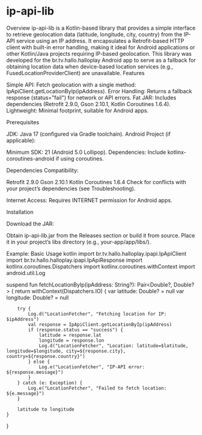# ip-api-lib
Overview
ip-api-lib is a Kotlin-based library that provides a simple interface to retrieve geolocation data (latitude, longitude, city, country) from the IP-API service using an IP address. It encapsulates a Retrofit-based HTTP client with built-in error handling, making it ideal for Android applications or other Kotlin/Java projects requiring IP-based geolocation.
This library was developed for the br.tv.hallo.halloplay Android app to serve as a fallback for obtaining location data when device-based location services (e.g., FusedLocationProviderClient) are unavailable.
Features

Simple API: Fetch geolocation with a single method: IpApiClient.getLocationByIp(ipAddress).
Error Handling: Returns a fallback response (status="fail") for network or API errors.
Fat JAR: Includes dependencies (Retrofit 2.9.0, Gson 2.10.1, Kotlin Coroutines 1.6.4).
Lightweight: Minimal footprint, suitable for Android apps.

Prerequisites

JDK: Java 17 (configured via Gradle toolchain).
Android Project (if applicable):

Minimum SDK: 21 (Android 5.0 Lollipop).
Dependencies: Include kotlinx-coroutines-android if using coroutines.


Dependencies Compatibility:

Retrofit 2.9.0
Gson 2.10.1
Kotlin Coroutines 1.6.4
Check for conflicts with your project’s dependencies (see Troubleshooting).


Internet Access: Requires INTERNET permission for Android apps.

Installation

Download the JAR:

Obtain ip-api-lib.jar from the Releases section or build it from source.
Place it in your project’s libs directory (e.g., your-app/app/libs/).

Example: Basic Usage
kotlin
import br.tv.hallo.halloplay.ipapi.IpApiClient
import br.tv.hallo.halloplay.ipapi.IpApiResponse
import kotlinx.coroutines.Dispatchers
import kotlinx.coroutines.withContext
import android.util.Log

suspend fun fetchLocationByIp(ipAddress: String?): Pair<Double?, Double?> {
    return withContext(Dispatchers.IO) {
        var latitude: Double? = null
        var longitude: Double? = null

        try {
            Log.d("LocationFetcher", "Fetching location for IP: $ipAddress")
            val response = IpApiClient.getLocationByIp(ipAddress)
            if (response.status == "success") {
                latitude = response.lat
                longitude = response.lon
                Log.d("LocationFetcher", "Location: latitude=$latitude, longitude=$longitude, city=${response.city}, country=${response.country}")
            } else {
                Log.e("LocationFetcher", "IP-API error: ${response.message}")
            }
        } catch (e: Exception) {
            Log.e("LocationFetcher", "Failed to fetch location: ${e.message}")
        }

        latitude to longitude
    }
}
